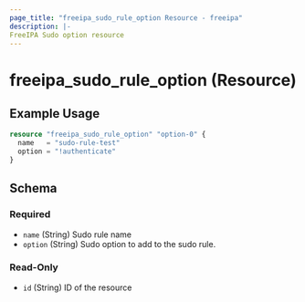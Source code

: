```yaml
---
page_title: "freeipa_sudo_rule_option Resource - freeipa"
description: |-
FreeIPA Sudo option resource
---
```


# freeipa_sudo_rule_option (Resource)



## Example Usage

```terraform
resource "freeipa_sudo_rule_option" "option-0" {
  name   = "sudo-rule-test"
  option = "!authenticate"
}
```




<!-- schema generated by tfplugindocs -->
## Schema

### Required

- `name` (String) Sudo rule name
- `option` (String) Sudo option to add to the sudo rule.

### Read-Only

- `id` (String) ID of the resource
